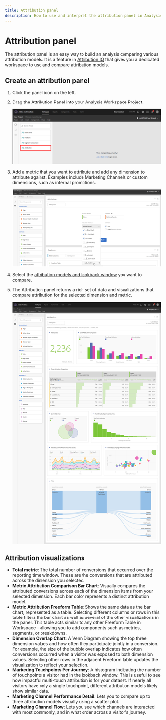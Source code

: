 ```yaml
---
title: Attribution panel
description: How to use and interpret the attribution panel in Analysis Workspace.
---
```


# Attribution panel

The attribution panel is an easy way to build an analysis comparing various attribution models. It is a feature in [Attribution IQ](../attribution/overview.md) that gives you a dedicated workspace to use and compare attribution models.

## Create an attribution panel

1. Click the panel icon on the left.
1. Drag the Attribution Panel into your Analysis Workspace Project.

   ![New attribution panel](assets/Attribution_Panel_1.png)

1. Add a metric that you want to attribute and add any dimension to attribute against. Examples include Marketing Channels or custom dimensions, such as internal promotions.

   ![Select dimension and metric](assets/attribution_panel2.png)

1. Select the [attribution models and lookback window](../attribution/models.md) you want to compare.

1. The Attribution panel returns a rich set of data and visualizations that compare attribution for the selected dimension and metric.

   ![Attribution visualizations](assets/attr_panel_vizs.png)

## Attribution visualizations

* **Total metric**: The total number of conversions that occurred over the reporting time window. These are the conversions that are attributed across the dimension you selected.
* **Metric Attribution Comparison Bar Chart**: Visually compares the attributed conversions across each of the dimension items from your selected dimension. Each bar color represents a distinct attribution model.
* **Metric Attribution Freeform Table**: Shows the same data as the bar chart, represented as a table. Selecting different columns or rows in this table filters the bar chart as well as several of the other visualizations in the panel. This table acts similar to any other Freeform Table in Workspace - allowing you to add components such as metrics, segments, or breakdowns.
* **Dimension Overlap Chart**: A Venn Diagram showing the top three dimension values and how often they participate jointly in a conversion. For example, the size of the bubble overlap indicates how often conversions occurred when a visitor was exposed to both dimension values. Selecting other rows in the adjacent Freeform table updates the visualization to reflect your selection.
* **Marketing Touchpoints Per Journey**: A histogram indicating the number of touchpoints a visitor had in the lookback window. This is useful to see how impactful multi-touch attribution is for your dataset. If nearly all visitors have only a single touchpoint, different attribution models likely show similar data.
* **Marketing Channel Performance Detail**: Lets you to compare up to three attribution models visually using a scatter plot.
* **Marketing Channel Flow**: Lets you see which channels are interacted with most commonly, and in what order across a visitor's journey.
